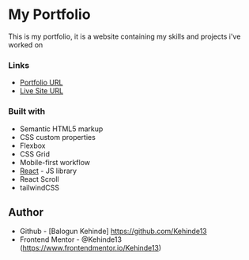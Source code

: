 # My Portfolio

This is my portfolio, it is a website containing my skills and projects i've worked on



### Links

- [Portfolio URL](https://github.com/Kehinde13/Portfolio)
- [Live Site URL](https://kehindebalogun.netlify.app/)


### Built with

- Semantic HTML5 markup
- CSS custom properties
- Flexbox
- CSS Grid
- Mobile-first workflow
- [React](https://reactjs.org/) - JS library
- React Scroll
- tailwindCSS


## Author

- Github - [Balogun Kehinde] https://github.com/Kehinde13
- Frontend Mentor - @Kehinde13 (https://www.frontendmentor.io/Kehinde13)
